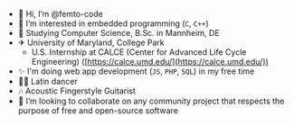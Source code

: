 - 👋 Hi, I’m @femto-code
- 👀 I’m interested in embedded programming (`C`, `C++`)
- 🌱 Studying Computer Science, B.Sc. in Mannheim, DE
- ✈ University of Maryland, College Park
  - U.S. Internship at CALCE (Center for Advanced Life Cycle Engineering) ([https://calce.umd.edu/](https://calce.umd.edu/))
- ✨ I'm doing web app development (`JS`, `PHP`, `SQL`) in my free time
- 🕺🏼 Latin dancer
- 🎶 Acoustic Fingerstyle Guitarist
- 💞️ I’m looking to collaborate on any community project that respects the purpose of free and open-source software
<!-- - 📫 How to reach me ... -->

<!---
femto-code/femto-code is a ✨ special ✨ repository because its `README.md` (this file) appears on your GitHub profile.
You can click the Preview link to take a look at your changes.
--->

